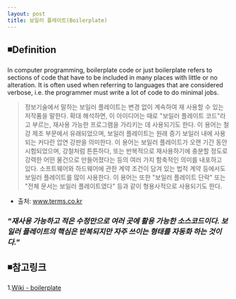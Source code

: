 ```yaml
---
layout: post
title: 보일러 플레이트(Boilerplate)
---
```


## ◾Definition  
In computer programming, boilerplate code or just boilerplate refers to sections of code that have to be included in many places with little or no alteration. It is often used when referring to languages that are considered verbose, i.e. the programmer must write a lot of code to do minimal jobs.  


>정보기술에서 말하는 보일러 플레이트는 변경 없이 계속하여 재 사용할 수 있는 저작품을 말한다. 확대 해석하면, 이 아이디어는 때로 "보일러 플레이트 코드"라고 부르는, 재사용 가능한 프로그램을 가리키는 데 사용되기도 한다. 이 용어는 철강 제조 부문에서 유래되었으며, 보일러 플레이트는 원래 증기 보일러 내에 사용되는 커다란 압연 강판을 의미한다. 이 용어는 보일러 플레이트가 오랜 기간 동안 시험되었으며, 강철처럼 튼튼하다, 또는 반복적으로 재사용하기에 충분할 정도로 강력한 어떤 물건으로 만들어졌다는 등의 여러 가지 함축적인 의미를 내포하고 있다. 소프트웨어와 하드웨어에 관한 계약 조건이 담겨 있는 법적 계약 등에서도 보일러 플레이트를 많이 사용한다. 이 용어는 또한 "보일러 플레이트 단락" 또는 "전체 문서는 보일러 플레이트였다" 등과 같이 형용사적으로 사용되기도 한다.  
- 출처: www.terms.co.kr
>

### *"재사용 가능하고 적은 수정만으로 여러 곳에 활용 가능한 소스코드이다. 보일러 플레이트의 핵심은 반복되지만 자주 쓰이는 형태를 자동화 하는 것이다."*

## ◾참고링크
1.[Wiki - boilerplate](https://en.wikipedia.org/wiki/Boilerplate_code)
